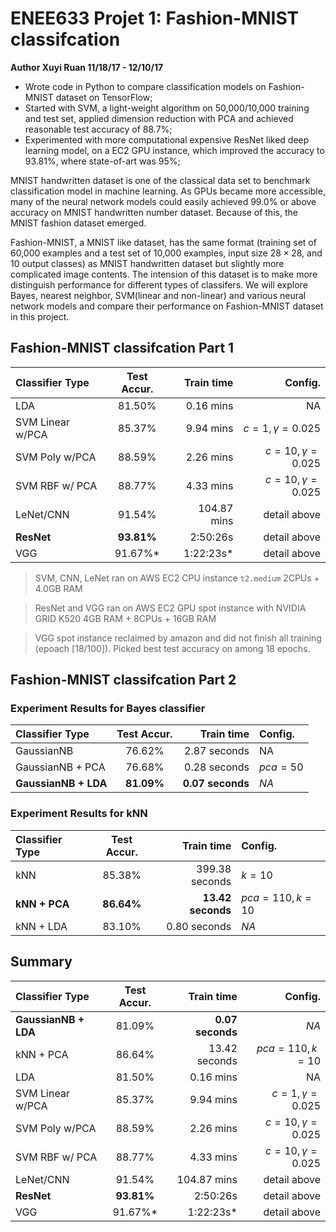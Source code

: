 # ENEE633 Projet 1: Fashion-MNIST classifcation
**Author Xuyi Ruan 11/18/17 - 12/10/17**

-	Wrote code in Python to compare classification models on Fashion-MNIST dataset on TensorFlow;
-	Started with SVM, a light-weight algorithm on 50,000/10,000 training and test set, applied dimension reduction 
with PCA and achieved reasonable test accuracy of 88.7%;
-	Experimented with more computational expensive ResNet liked deep learning model, on a EC2 GPU instance, 
which improved the accuracy to 93.81%, where state-of-art was 95%;

MNIST handwritten dataset is one of the classical data set to benchmark classification model in machine learning. As GPUs became more accessible, many of the neural network models could easily achieved $99.0\%$ or above accuracy on MNIST handwritten number dataset. Because of this, the MNIST fashion dataset emerged.  

Fashion-MNIST, a MNIST like dataset, has the same format (training set of 60,000 examples and a test set of 10,000 examples, input size $28\times28$, and $10$ output classes) as MNIST handwritten dataset but slightly more complicated image contents. The intension of this dataset is to make more distinguish performance for different types of classifers. We will explore Bayes, nearest neighbor, SVM(linear and non-linear) and various neural network models and compare their performance on Fashion-MNIST dataset in this project. 


## Fashion-MNIST classifcation Part 1

| Classifier Type   | Test Accur.  | Train time | Config.  |
| :------------- |:-------------:| -------------:| -----:|
| LDA | 81.50% | 0.16 mins | NA |
| SVM Linear w/PCA   | 85.37% | 9.94 mins | $c=1, \gamma=0.025$ |
| SVM Poly w/PCA | 88.59%      |   2.26 mins | $c=10, \gamma=0.025$ |
| SVM RBF w/ PCA | 88.77%      |   4.33 mins | $c=10, \gamma=0.025$ |
| LeNet/CNN	 | 91.54%     |    104.87 mins | detail above |
| **ResNet** | **93.81%**     |     2:50:26s | detail above |
| VGG | 91.67%*     |    1:22:23s* | detail above |

> SVM, CNN, LeNet ran on AWS EC2 CPU instance `t2.medium` 2CPUs + 4.0GB RAM  

> ResNet and VGG ran on AWS EC2 GPU spot instance with NVIDIA GRID K520 4GB RAM + 8CPUs + 16GB RAM 

> VGG spot instance reclaimed by amazon and did not finish all training (epoach [18/100]). Picked best test accuracy on among 18 epochs.

## Fashion-MNIST classifcation Part 2
### Experiment Results for Bayes classifier

| Classifier Type   | Test Accur.  | Train time | Config.  |
| :------------- |:-------------:| -------------:| :-----|
| GaussianNB   | 76.62% | 2.87 seconds | NA |
| GaussianNB + PCA | 76.68%    |   0.28 seconds | $pca=50$ |
| **GaussianNB + LDA** | **81.09%**    |   **0.07 seconds** | $NA$ |

### Experiment Results for kNN

| Classifier Type   | Test Accur.  | Train time | Config.  |
| :------------- |:-------------:| -------------:| :-----|
| kNN | 85.38%    |   399.38 seconds | $k = 10$ |
|**kNN + PCA** | **86.64%**   |   **13.42 seconds** | $pca=110, k = 10$ |
| kNN + LDA | 83.10%    |   0.80 seconds | $NA$ |


## Summary

| Classifier Type   | Test Accur.  | Train time | Config.  |
| :------------- |:-------------:| -------------:| -----:|
| **GaussianNB + LDA** | 81.09%    |   **0.07 seconds** | $NA$ |
|kNN + PCA | 86.64%   |   13.42 seconds | $pca=110, k = 10$ |
| LDA | 81.50% | 0.16 mins | NA |
| SVM Linear w/PCA   | 85.37% | 9.94 mins | $c=1, \gamma=0.025$ |
| SVM Poly w/PCA | 88.59%      |   2.26 mins | $c=10, \gamma=0.025$ |
| SVM RBF w/ PCA | 88.77%      |   4.33 mins | $c=10, \gamma=0.025$ |
| LeNet/CNN	 | 91.54%     |    104.87 mins | detail above |
| **ResNet** | **93.81%**     |     2:50:26s | detail above |
| VGG | 91.67%*     |    1:22:23s* | detail above |
